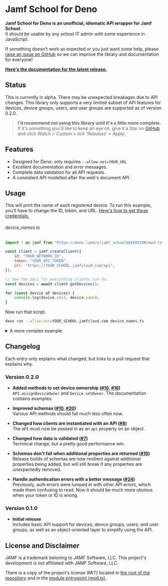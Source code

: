 # Jamf School for Deno

**Jamf School for Deno is an unofficial, idiomatic API wrapper for Jamf School.**\
It should be usable by any school IT admin with _some_ experience in JavaScript.

If something doesn't work as expected or you just want some help, please
[raise an issue on GitHub][issues] so we can improve the library and documentation for
everyone!

**[Here's the documentation for the latest release.][docs]**

[issues]: $REPO/issues
[docs]: $DOCS/mod.ts

## Status

This is currently in alpha. There may be unexpected breakages due to API changes. This
library only supports a very limited subset of API features for devices, device groups,
users, and user groups are supported as of version 0.2.0.

> **I'd recommend not using this library until it's a little more complete.** If it's
> something you'd like to keep an eye on, give it a Star on [GitHub]($REPO) and click
> _Watch_ > _Custom_ > _tick 'Releases'_ > _Apply_.

## Features

- Designed for Deno: only requires `--allow-net=YOUR_URL`
- Excellent documentation and error messages.
- Complete data validation for all API requests.
- A consistent API modelled after the web's document API.

## Usage

This will print the name of each registered device. To run this example, you'll have to
change the ID, token, and URL. [Here's how to get those credentials.][credentials]

[credentials]: $DOCS/mod.ts#Credentials

<h6>device_names.ts</h6>

```javascript
import * as jamf from "https://deno.land/x/jamf_school@$VERSION/mod.ts";

const client = jamf.createClient({
	id: "YOUR_NETWORK_ID",
	token: "YOUR_API_TOKEN",
	url: "https://YOUR_SCHOOL.jamfcloud.com/api",
});

// See the docs for everything clients can do.
const devices = await client.getDevices();

for (const device of devices) {
	console.log(device.udid, device.name);
}
```

Now run that script.

```bash
deno run --allow-net=YOUR_SCHOOL.jamfcloud.com device_names.ts
```

<details>
<summary>A more complex example</summary>
<br>

Restart all devices owned by anyone named "Robert".

```javascript
import * as jamf from "https://deno.land/x/jamf_school@$VERSION/mod.ts";

// The client can be instantiated with an API instead of credentials.
const api = jamf.createAPI({
	id: "YOUR_NETWORK_ID",
	token: "YOUR_API_TOKEN",
	url: "https://YOUR_SCHOOL.jamfcloud.com/api",
});

const client = jamf.createClient({ api });

// Using the API directly gives you control over exactly what requests
// are made. All the data returned is validated, of course.
const deviceData = await api.getDevices({ ownerName: "Robert" });

// If you have a client, objects can be created from API data directly.
const devices = deviceData.map((data) => client.createDevice(data));

// Everything is promise-based, so you can do things concurrently.
await Promise.allSettled((devices) => device.restart());
```

</details>

## Changelog

Each entry only explains what changed, but links to a pull request that explains why.

### Version 0.2.0

- **Added methods to set device ownership ([#10], [#16])**\
  `API.assignDeviceOwner` and `Device.setOwner`. The documentation contains examples.

- **Improved schemas ([#10], [#20])**\
  Various API methods should fail much less often now.

- **Changed how clients are instantiated with an API ([#8])**\
  The `API` must now be passed in as an `api` property on an object.

- **Changed how data is validated ([#7])**\
  Technical change, but a pretty good performance win.

- **Schemas don't fail when additional properties are returned ([#19])**\
  Release builds of schemas are now resilient against additional properties being added,
  but will still break if any properties are unexpectedly removed.

- **Handle authentication errors with a better message ([#24])**\
  Previously, auth errors were lumped in with other API errors, which made them
  confusing to read. Now it should be much more obvious when your token or ID is wrong.

[#24]: $REPO/pull/24
[#20]: $REPO/pull/20
[#19]: $REPO/pull/19
[#16]: $REPO/pull/16
[#10]: $REPO/pull/10
[#8]: $REPO/pull/8
[#7]: $REPO/pull/7

### Version 0.1.0

- **Initial release**\
  Includes basic API support for devices, device groups, users, and user groups, as well
  as an object-oriented layer to simplify using the API.

## License and Disclaimer

JAMF is a trademark beloning to JAMF Software, LLC. This project's development is not
affiliated with JAMF Software, LLC.

There is a copy of the project's license (MIT) located in
[the root of the repository][repo] and in the [module entrypoint (mod.ts)](./mod.ts).

[repo]: $REPO
